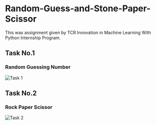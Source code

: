 # Random-Guess-and-Stone-Paper-Scissor
This was assignment given by TCR Innovation in Machine Learning With Python Internship Program.

## Task No.1
### Random Guessing Number
![Task 1](https://user-images.githubusercontent.com/88768050/139589208-cc0a9984-2809-4760-986a-18d4ec267f52.jpg)

## Task No.2
### Rock Paper Scissor
![Task 2](https://user-images.githubusercontent.com/88768050/139589302-1c62da2d-eeee-400a-b68f-b039e7f5236d.jpg)
